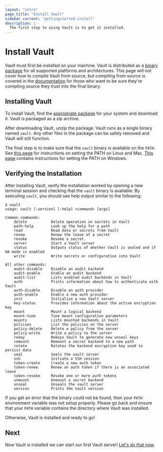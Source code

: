 ```yaml
---
layout: "intro"
page_title: "Install Vault"
sidebar_current: "gettingstarted-install"
description: |-
  The first step to using Vault is to get it installed.
---
```


# Install Vault

Vault must first be installed on your machine. Vault is distributed as
a [binary package](/downloads.html) for all supported platforms and
architectures. This page will not cover how to compile Vault from source,
but compiling from source is covered in the [documentation](/docs/install/index.html)
for those who want to be sure they're compiling source they trust into
the final binary.

## Installing Vault

To install Vault, find the [appropriate package](/downloads.html) for
your system and download it. Vault is packaged as a zip archive.

After downloading Vault, unzip the package. Vault runs as a single binary
named `vault`. Any other files in the package can be safely removed and
Vault will still function.

The final step is to make sure that the `vault` binary is available on the `PATH`.
See [this page](https://stackoverflow.com/questions/14637979/how-to-permanently-set-path-on-linux)
for instructions on setting the PATH on Linux and Mac.
[This page](https://stackoverflow.com/questions/1618280/where-can-i-set-path-to-make-exe-on-windows)
contains instructions for setting the PATH on Windows.

## Verifying the Installation

After installing Vault, verify the installation worked by opening a new
terminal session and checking that the `vault` binary is available. By executing
`vault`, you should see help output similar to the following:

```
$ vault
usage: vault [-version] [-help] <command> [args]

Common commands:
    delete           Delete operation on secrets in Vault
    path-help        Look up the help for a path
    read             Read data or secrets from Vault
    renew            Renew the lease of a secret
    revoke           Revoke a secret.
    server           Start a Vault server
    status           Outputs status of whether Vault is sealed and if HA mode is enabled
    write            Write secrets or configuration into Vault

All other commands:
    audit-disable    Disable an audit backend
    audit-enable     Enable an audit backend
    audit-list       Lists enabled audit backends in Vault
    auth             Prints information about how to authenticate with Vault
    auth-disable     Disable an auth provider
    auth-enable      Enable a new auth provider
    init             Initialize a new Vault server
    key-status       Provides information about the active encryption key
    mount            Mount a logical backend
    mount-tune       Tune mount configuration parameters
    mounts           Lists mounted backends in Vault
    policies         List the policies on the server
    policy-delete    Delete a policy from the server
    policy-write     Write a policy to the server
    rekey            Rekeys Vault to generate new unseal keys
    remount          Remount a secret backend to a new path
    rotate           Rotates the backend encryption key used to persist data
    seal             Seals the vault server
    ssh              Initiate a SSH session
    token-create     Create a new auth token
    token-renew      Renew an auth token if there is an associated lease
    token-revoke     Revoke one or more auth tokens
    unmount          Unmount a secret backend
    unseal           Unseals the vault server
    version          Prints the Vault version
```

If you get an error that the binary could not be found, then your `PATH` environment
variable was not setup properly. Please go back and ensure that your `PATH`
variable contains the directory where Vault was installed.

Otherwise, Vault is installed and ready to go!

## Next

Now Vault is installed we can start our first Vault server! [Let's do
that now](/intro/getting-started/dev-server.html).

